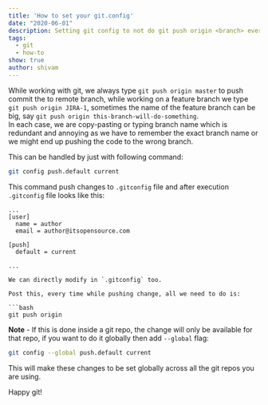 ```yaml
---
title: 'How to set your git.config'
date: "2020-06-01"
description: Setting git config to not do git push origin <branch> every time
tags:
  - git
  - how-to
show: true
author: shivam
---
```


While working with git, we always type `git push origin master` to push commit the to remote branch, while working on a feature branch we type `git push origin JIRA-1`, sometimes the name of the feature branch can be big, say `git push origin this-branch-will-do-something`.  
In each case, we are copy-pasting or typing branch name which is redundant and annoying as we have to remember the exact branch name or we might end up pushing the code to the wrong branch.  

This can be handled by just with following command:

```bash
git config push.default current
```

This command push changes to `.gitconfig` file and after execution `.gitconfig` file looks like this:

```vi
...
[user]
  name = author
  email = author@itsopensource.com

[push]
  default = current
  
...

We can directly modify in `.gitconfig` too.

Post this, every time while pushing change, all we need to do is:

```bash
git push origin
```


**Note** - If this is done inside a git repo, the change will only be available for that repo, if you want to do it globally then add ``--global`` flag:

```bash
git config --global push.default current
```


This will make these changes to be set globally across all the git repos you are using.

Happy git!

